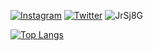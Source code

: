 
[![Instagram](https://img.shields.io/badge/Instagram-E4405F?style=for-the-badge&logo=instagram&logoColor=white)](https://www.instagram.com/halles_2004/)
[![Twitter](https://img.shields.io/badge/Twitter-1DA1F2?style=for-the-badge&logo=twitter&logoColor=white)](https://twitter.com/RaulRonald8)
![JrSj8G](https://user-images.githubusercontent.com/108026640/189586244-2bf5bafa-9344-4759-bc0c-afa8babf32a7.gif)


[![Top Langs](https://github-readme-stats.vercel.app/api/top-langs/?username=RaulRonald)](https://github.com/RaulRonald/github-readme-stats)
